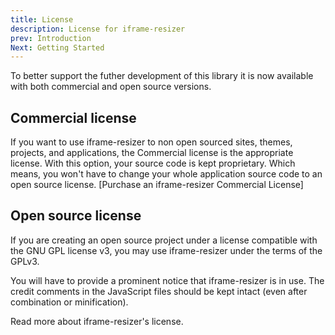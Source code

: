 ```yaml
---
title: License
description: License for iframe-resizer
prev: Introduction
Next: Getting Started
---
```


To better support the futher development of this library it is now available with both commercial and open source versions.

## Commercial license

If you want to use iframe-resizer to non open sourced sites, themes, projects, and applications, the Commercial license is the appropriate license. With this option, your source code is kept proprietary. Which means, you won't have to change your whole application source code to an open source license. [Purchase an iframe-resizer Commercial License]

## Open source license

If you are creating an open source project under a license compatible with the GNU GPL license v3, you may use iframe-resizer under the terms of the GPLv3.

You will have to provide a prominent notice that iframe-resizer is in use. The credit comments in the JavaScript files should be kept intact (even after combination or minification).

Read more about iframe-resizer's license.
